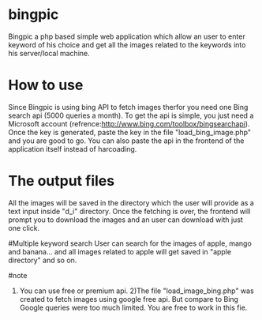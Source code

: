 # bingpic
Bingpic a php based simple web application which allow an user to enter keyword of his choice and get all the images related to the keywords into his server/local machine.

# How to use
Since Bingpic is using bing API to fetch images therfor you need one Bing search api (5000 queries a month). To get the api is simple, you just need a Microsoft account (refrence:http://www.bing.com/toolbox/bingsearchapi).
Once the key is generated, paste the key in the file "load_bing_image.php" and you are good to go. You can also paste the api in the frontend of the application itself instead of harcoading.

# The output files
All the images will be saved in the directory which the user will provide as a text input inside "d_i" directory. Once the fetching is over, the frontend will prompt you to download the images and an user can download with just one click.

#Multiple keyword search
User can search for the images of apple, mango and banana... and all images related to apple will get saved in "apple directory" and so on.


#note
1) You can use free or premium api.
2)The file "load_image_bing.php" was created to fetch images using google free api. But compare to Bing Google queries were too much limited. You are free to work in this fie. 
